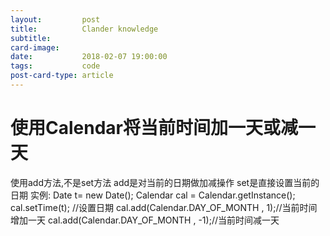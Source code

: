 ```yaml
---
layout:         post
title:          Clander knowledge
subtitle:        
card-image:     
date:           2018-02-07 19:00:00
tags:           code
post-card-type: article
---
```


# 使用Calendar将当前时间加一天或减一天
使用add方法,不是set方法
add是对当前的日期做加减操作
set是直接设置当前的日期
实例:
Date t= new Date();
Calendar cal = Calendar.getInstance();
cal.setTime(t); //设置日期
cal.add(Calendar.DAY_OF_MONTH , 1);//当前时间增加一天
cal.add(Calendar.DAY_OF_MONTH , -1);//当前时间减一天
